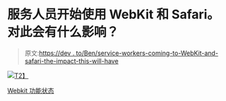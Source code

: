 # 服务人员开始使用 WebKit 和 Safari。对此会有什么影响？

> 原文:[https://dev . to/Ben/service-workers-coming-to-WebKit-and-safari-the-impact-this-will-have](https://dev.to/ben/service-workers-are-coming-to-webkit-and-safari-thoughts-on-the-impact-this-will-have)

[![](../Images/14d569ee4d091c3b70b51187a1f984dc.png)T2】](https://res.cloudinary.com/practicaldev/image/fetch/s--WCj_z2jl--/c_limit%2Cf_auto%2Cfl_progressive%2Cq_auto%2Cw_880/https://pbs.twimg.com/media/DGSiPAiVYAE1a5A.jpg)

[Webkit 功能状态](https://webkit.org/status/#?search=service%20worker)
